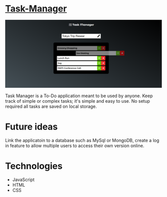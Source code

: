 # [Task-Manager](https://kgothatson.github.io/Task-Manager/)
![](taskmanagerview.png)

Task Manager is a To-Do application meant to be used by anyone. Keep track of simple or complex tasks; it's simple and easy to use. No setup required all tasks are saved on local storage.

# Future ideas
Link the applicatoin to a database such as MySql or MongoDB, create a log in feature to allow multiple users to access their own version online.

# Technologies
* JavaScript
* HTML
* CSS
